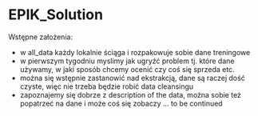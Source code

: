 # EPIK_Solution

Wstępne założenia:

- w all_data każdy lokalnie ściąga i rozpakowuje sobie dane treningowe
- w pierwszym tygodniu myslimy jak ugryźć problem tj. które dane używamy, w jaki sposób chcemy ocenić czy coś się sprzeda etc.
- można się wstępnie zastanowić nad ekstrakcją, dane są raczej dość czyste, więc nie trzeba będzie robić data cleansingu
- zapoznajemy się dobrze z description of the data, można sobie też popatrzeć na dane i może coś się zobaczy
... to be continued
